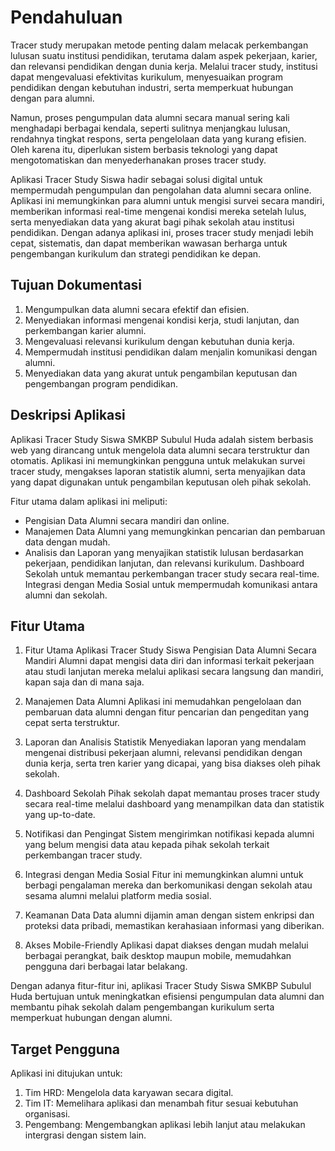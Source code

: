 
# Pendahuluan
Tracer study merupakan metode penting dalam melacak perkembangan lulusan suatu institusi pendidikan, terutama dalam aspek pekerjaan, karier, dan relevansi pendidikan dengan dunia kerja. Melalui tracer study, institusi dapat mengevaluasi efektivitas kurikulum, menyesuaikan program pendidikan dengan kebutuhan industri, serta memperkuat hubungan dengan para alumni.

Namun, proses pengumpulan data alumni secara manual sering kali menghadapi berbagai kendala, seperti sulitnya menjangkau lulusan, rendahnya tingkat respons, serta pengelolaan data yang kurang efisien. Oleh karena itu, diperlukan sistem berbasis teknologi yang dapat mengotomatiskan dan menyederhanakan proses tracer study.

Aplikasi Tracer Study Siswa hadir sebagai solusi digital untuk mempermudah pengumpulan dan pengolahan data alumni secara online. Aplikasi ini memungkinkan para alumni untuk mengisi survei secara mandiri, memberikan informasi real-time mengenai kondisi mereka setelah lulus, serta menyediakan data yang akurat bagi pihak sekolah atau institusi pendidikan. Dengan adanya aplikasi ini, proses tracer study menjadi lebih cepat, sistematis, dan dapat memberikan wawasan berharga untuk pengembangan kurikulum dan strategi pendidikan ke depan.

## Tujuan Dokumentasi

1. Mengumpulkan data alumni secara efektif dan efisien.
2. Menyediakan informasi mengenai kondisi kerja, studi lanjutan, dan perkembangan karier alumni.
3. Mengevaluasi relevansi kurikulum dengan kebutuhan dunia kerja.
4. Mempermudah institusi pendidikan dalam menjalin komunikasi dengan alumni.
5. Menyediakan data yang akurat untuk pengambilan keputusan dan pengembangan program pendidikan.

## Deskripsi Aplikasi
Aplikasi Tracer Study Siswa SMKBP Subulul Huda adalah sistem berbasis web yang dirancang untuk mengelola data alumni secara terstruktur dan otomatis. Aplikasi ini memungkinkan pengguna untuk melakukan survei tracer study, mengakses laporan statistik alumni, serta menyajikan data yang dapat digunakan untuk pengambilan keputusan oleh pihak sekolah.

Fitur utama dalam aplikasi ini meliputi:

- Pengisian Data Alumni secara mandiri dan online.
- Manajemen Data Alumni yang memungkinkan pencarian dan pembaruan data dengan mudah.
- Analisis dan Laporan yang menyajikan statistik lulusan berdasarkan pekerjaan, pendidikan lanjutan, dan relevansi kurikulum.
Dashboard Sekolah untuk memantau perkembangan tracer study secara real-time.
Integrasi dengan Media Sosial untuk mempermudah komunikasi antara alumni dan sekolah.

## Fitur Utama
1. Fitur Utama Aplikasi Tracer Study Siswa
Pengisian Data Alumni Secara Mandiri
Alumni dapat mengisi data diri dan informasi terkait pekerjaan atau studi lanjutan mereka melalui aplikasi secara langsung dan mandiri, kapan saja dan di mana saja.

2. Manajemen Data Alumni
Aplikasi ini memudahkan pengelolaan dan pembaruan data alumni dengan fitur pencarian dan pengeditan yang cepat serta terstruktur.

3. Laporan dan Analisis Statistik
Menyediakan laporan yang mendalam mengenai distribusi pekerjaan alumni, relevansi pendidikan dengan dunia kerja, serta tren karier yang dicapai, yang bisa diakses oleh pihak sekolah.

4. Dashboard Sekolah
Pihak sekolah dapat memantau proses tracer study secara real-time melalui dashboard yang menampilkan data dan statistik yang up-to-date.

5. Notifikasi dan Pengingat
Sistem mengirimkan notifikasi kepada alumni yang belum mengisi data atau kepada pihak sekolah terkait perkembangan tracer study.

6. Integrasi dengan Media Sosial
Fitur ini memungkinkan alumni untuk berbagi pengalaman mereka dan berkomunikasi dengan sekolah atau sesama alumni melalui platform media sosial.

7. Keamanan Data
Data alumni dijamin aman dengan sistem enkripsi dan proteksi data pribadi, memastikan kerahasiaan informasi yang diberikan.

8. Akses Mobile-Friendly
Aplikasi dapat diakses dengan mudah melalui berbagai perangkat, baik desktop maupun mobile, memudahkan pengguna dari berbagai latar belakang.

Dengan adanya fitur-fitur ini, aplikasi Tracer Study Siswa SMKBP Subulul Huda bertujuan untuk meningkatkan efisiensi pengumpulan data alumni dan membantu pihak sekolah dalam pengembangan kurikulum serta memperkuat hubungan dengan alumni.



## Target Pengguna

Aplikasi ini ditujukan untuk:

1. Tim HRD: Mengelola data karyawan secara digital.
2. Tim IT: Memelihara aplikasi dan menambah fitur sesuai kebutuhan organisasi.
3. Pengembang: Mengembangkan aplikasi lebih lanjut atau melakukan intergrasi dengan sistem lain.